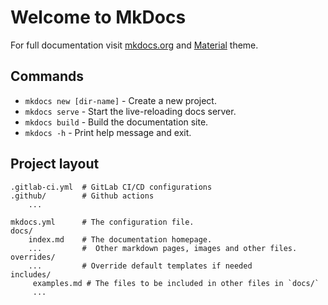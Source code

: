 # Welcome to MkDocs

For full documentation visit [mkdocs.org](https://www.mkdocs.org) and [Material](https://squidfunk.github.io/mkdocs-material/) theme.

## Commands

* `mkdocs new [dir-name]` - Create a new project.
* `mkdocs serve` - Start the live-reloading docs server.
* `mkdocs build` - Build the documentation site.
* `mkdocs -h` - Print help message and exit.

## Project layout

```
.gitlab-ci.yml  # GitLab CI/CD configurations
.github/        # Github actions 
    ...  

mkdocs.yml      # The configuration file.
docs/
    index.md    # The documentation homepage.
    ...         #  Other markdown pages, images and other files.
overrides/
    ...         # Override default templates if needed
includes/  
     examples.md # The files to be included in other files in `docs/`
     ...
```
